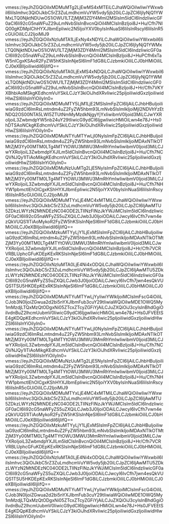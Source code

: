 vmess://eyJhZGQiOiIxMDMuMTg2LjEwMS4xMTEiLCJhaWQiOiIwIiwiYWxwbiI6IiIsImhvc3QiOiJkbC5rZ3ZuLmdhcmVuYW5vdy5jb20iLCJpZCI6IjIyNjQ1YWMxLTQ0NjktNDUwOS1iOWU1LTZjMjM3ZDY4MmI2MSIsIm5ldCI6IndzIiwicGF0aCI6Ii92cG5naWFuZ29uLmNvbSIsInBvcnQiOiI4MCIsInBzIjoi8J+Hu/Cfh7NIQ00gKDMpIChHYXJlbmEpIiwic2N5IjoiYXV0byIsInNuaSI6IiIsInRscyI6IiIsInR5cGUiOiIiLCJ2IjoiMiJ9
vmess://eyJhZGQiOiIxNzIuMTA1LjExNy4xNDYiLCJhaWQiOiIwIiwiYWxwbiI6IiIsImhvc3QiOiJkbC5rZ3ZuLmdhcmVuYW5vdy5jb20iLCJpZCI6IjIyNjQ1YWMxLTQ0NjktNDUwOS1iOWU1LTZjMjM3ZDY4MmI2MSIsIm5ldCI6IndzIiwicGF0aCI6Ii92cG5naWFuZ29uLmNvbSIsInBvcnQiOiI4MCIsInBzIjoi8J+HuPCfh6xTaW5nICgxKSAoR2FyZW5hKSIsInNjeSI6ImF1dG8iLCJzbmkiOiIiLCJ0bHMiOiIiLCJ0eXBlIjoiIiwidiI6IjIifQ==
vmess://eyJhZGQiOiIxNzIuMTA0LjExMS4xNDQiLCJhaWQiOiIwIiwiYWxwbiI6IiIsImhvc3QiOiJkbC5rZ3ZuLmdhcmVuYW5vdy5jb20iLCJpZCI6IjIyNjQ1YWMxLTQ0NjktNDUwOS1iOWU1LTZjMjM3ZDY4MmI2MSIsIm5ldCI6IndzIiwicGF0aCI6Ii92cG5naWFuZ29uLmNvbSIsInBvcnQiOiI4MCIsInBzIjoi8J+Hr/Cfh7VKYXBhbiAoMSkgKEdhcmVuYSkiLCJzY3kiOiJhdXRvIiwic25pIjoiIiwidGxzIjoiIiwidHlwZSI6IiIsInYiOiIyIn0=
vmess://eyJhZGQiOiIxMDMuMTY5LjM1LjE2MSIsImFpZCI6IjAiLCJhbHBuIjoiIiwiaG9zdCI6ImRsLmtndm4uZ2FyZW5hbm93LmNvbSIsImlkIjoiMjI2NDVhYzEtNDQ2OS00NTA5LWI5ZTUtNmMyMzdkNjgyYjYxIiwibmV0Ijoid3MiLCJwYXRoIjoiL3ZwbmdpYW5nb24uY29tIiwicG9ydCI6IjgwIiwicHMiOiLwn4e78J+Hs0hDTSAoNCkgKEdhcmVuYSkiLCJzY3kiOiJhdXRvIiwic25pIjoiIiwidGxzIjoiIiwidHlwZSI6IiIsInYiOiIyIn0=
vmess://eyJhZGQiOiIxMDMuNTYuMTYwLjI0NyIsImFpZCI6IjAiLCJhbHBuIjoiIiwiaG9zdCI6ImRsLmtndm4uZ2FyZW5hbm93LmNvbSIsImlkIjoiMDAxNTlkOTMtZjM3Yy00MTM0LTg4MTYtOWU3MWU3MmRhYmIwIiwibmV0Ijoid3MiLCJwYXRoIjoiL3ZwbmdpYXJlLm5ldCIsInBvcnQiOiI4MCIsInBzIjoi8J+Hu/Cfh7NCQVNJQy1ITiAoMikgKEdhcmVuYSkiLCJzY3kiOiJhdXRvIiwic25pIjoiIiwidGxzIjoiIiwidHlwZSI6IiIsInYiOiIyIn0=
vmess://eyJhZGQiOiIxMDMuNzUuMTg2LjE5NyIsImFpZCI6IjAiLCJhbHBuIjoiIiwiaG9zdCI6ImRsLmtndm4uZ2FyZW5hbm93LmNvbSIsImlkIjoiMDAxNTlkOTMtZjM3Yy00MTM0LTg4MTYtOWU3MWU3MmRhYmIwIiwibmV0Ijoid3MiLCJwYXRoIjoiL3ZwbmdpYXJlLm5ldCIsInBvcnQiOiI4MCIsInBzIjoi8J+Hu/Cfh7NHYW1pbmctIEhOICgxKShHYXJlbmEpIiwic2N5IjoiYXV0byIsInNuaSI6IiIsInRscyI6IiIsInR5cGUiOiIiLCJ2IjoiMiJ9
vmess://eyJhZGQiOiIxMDMuMTYxLjE4MC4xMTMiLCJhaWQiOiIwIiwiYWxwbiI6IiIsImhvc3QiOiJkbC5rZ3ZuLmdhcmVuYW5vdy5jb20iLCJpZCI6IjAwMTU5ZDkzLWYzN2MtNDEzNC04ODE2LTllNzFlNzJkYWJiMCIsIm5ldCI6IndzIiwicGF0aCI6Ii92cG5naWFyZS5uZXQiLCJwb3J0IjoiODAiLCJwcyI6IvCfh7vwn4ezQkVUQS1ITiAoMykoR2FyZW5hKSIsInNjeSI6ImF1dG8iLCJzbmkiOiIiLCJ0bHMiOiIiLCJ0eXBlIjoiIiwidiI6IjIifQ==
vmess://eyJhZGQiOiIxMzkuMTYyLjY1LjExMSIsImFpZCI6IjAiLCJhbHBuIjoiIiwiaG9zdCI6ImRsLmtndm4uZ2FyZW5hbm93LmNvbSIsImlkIjoiMDAxNTlkOTMtZjM3Yy00MTM0LTg4MTYtOWU3MWU3MmRhYmIwIiwibmV0Ijoid3MiLCJwYXRoIjoiL3ZwbmdpYXJlLm5ldCIsInBvcnQiOiI4MCIsInBzIjoi8J+Hr/Cfh7VCRVRBLUphcGFuKDEpKExRKSIsInNjeSI6ImF1dG8iLCJzbmkiOiIiLCJ0bHMiOiIiLCJ0eXBlIjoiIiwidiI6IjIifQ==
vmess://eyJhZGQiOiIxNzIuMTA0LjE4Ni4xODQiLCJhaWQiOiIwIiwiYWxwbiI6IiIsImhvc3QiOiJkbC5rZ3ZuLmdhcmVuYW5vdy5jb20iLCJpZCI6IjAwMTU5ZDkzLWYzN2MtNDEzNC04ODE2LTllNzFlNzJkYWJiMCIsIm5ldCI6IndzIiwicGF0aCI6Ii92cG5naWFyZS5uZXQiLCJwb3J0IjoiODAiLCJwcyI6IvCfh7jwn4esQkVUQS1TSU5HKDEpKExRKSIsInNjeSI6ImF1dG8iLCJzbmkiOiIiLCJ0bHMiOiIiLCJ0eXBlIjoiIiwidiI6IjIifQ==
vmess://eyJhZGQiOiIxMDMuNTYuMTYwLjYyIiwiYWlkIjoiMCIsImFscG4iOiIiLCJob3N0IjoiZGwua2d2bi5nYXJlbmFub3cuY29tIiwiaWQiOiIwMDE1OWQ5My1mMzdjLTQxMzQtODgxNi05ZTcxZTcyZGFiYjAiLCJuZXQiOiJ3cyIsInBhdGgiOiIvdnBuZ2lhcmUubmV0IiwicG9ydCI6IjgwIiwicHMiOiLwn4e78J+Hs0JFVEEtSE4gKDQpKEdhcmVuYSkiLCJzY3kiOiJhdXRvIiwic25pIjoiIiwidGxzIjoiIiwidHlwZSI6IiIsInYiOiIyIn0=
vmess://eyJhZGQiOiIxMDMuNTYuMTYwLjI0NyIsImFpZCI6IjAiLCJhbHBuIjoiIiwiaG9zdCI6ImRsLmtndm4uZ2FyZW5hbm93LmNvbSIsImlkIjoiMDAxNTlkOTMtZjM3Yy00MTM0LTg4MTYtOWU3MWU3MmRhYmIwIiwibmV0Ijoid3MiLCJwYXRoIjoiL3ZwbmdpYXJlLm5ldCIsInBvcnQiOiI4MCIsInBzIjoi8J+Hu/Cfh7NCQVNJQy1ITiAoMikgKEdhcmVuYSkiLCJzY3kiOiJhdXRvIiwic25pIjoiIiwidGxzIjoiIiwidHlwZSI6IiIsInYiOiIyIn0=
vmess://eyJhZGQiOiIxMDMuNzUuMTg2LjE5NyIsImFpZCI6IjAiLCJhbHBuIjoiIiwiaG9zdCI6ImRsLmtndm4uZ2FyZW5hbm93LmNvbSIsImlkIjoiMDAxNTlkOTMtZjM3Yy00MTM0LTg4MTYtOWU3MWU3MmRhYmIwIiwibmV0Ijoid3MiLCJwYXRoIjoiL3ZwbmdpYXJlLm5ldCIsInBvcnQiOiI4MCIsInBzIjoi8J+Hu/Cfh7NHYW1pbmctIEhOICgxKShHYXJlbmEpIiwic2N5IjoiYXV0byIsInNuaSI6IiIsInRscyI6IiIsInR5cGUiOiIiLCJ2IjoiMiJ9
vmess://eyJhZGQiOiIxMDMuMTYxLjE4MC4xMTMiLCJhaWQiOiIwIiwiYWxwbiI6IiIsImhvc3QiOiJkbC5rZ3ZuLmdhcmVuYW5vdy5jb20iLCJpZCI6IjAwMTU5ZDkzLWYzN2MtNDEzNC04ODE2LTllNzFlNzJkYWJiMCIsIm5ldCI6IndzIiwicGF0aCI6Ii92cG5naWFyZS5uZXQiLCJwb3J0IjoiODAiLCJwcyI6IvCfh7vwn4ezQkVUQS1ITiAoMykoR2FyZW5hKSIsInNjeSI6ImF1dG8iLCJzbmkiOiIiLCJ0bHMiOiIiLCJ0eXBlIjoiIiwidiI6IjIifQ==
vmess://eyJhZGQiOiIxMzkuMTYyLjY1LjExMSIsImFpZCI6IjAiLCJhbHBuIjoiIiwiaG9zdCI6ImRsLmtndm4uZ2FyZW5hbm93LmNvbSIsImlkIjoiMDAxNTlkOTMtZjM3Yy00MTM0LTg4MTYtOWU3MWU3MmRhYmIwIiwibmV0Ijoid3MiLCJwYXRoIjoiL3ZwbmdpYXJlLm5ldCIsInBvcnQiOiI4MCIsInBzIjoi8J+Hr/Cfh7VCRVRBLUphcGFuKDEpKExRKSIsInNjeSI6ImF1dG8iLCJzbmkiOiIiLCJ0bHMiOiIiLCJ0eXBlIjoiIiwidiI6IjIifQ==
vmess://eyJhZGQiOiIxNzIuMTA0LjE4Ni4xODQiLCJhaWQiOiIwIiwiYWxwbiI6IiIsImhvc3QiOiJkbC5rZ3ZuLmdhcmVuYW5vdy5jb20iLCJpZCI6IjAwMTU5ZDkzLWYzN2MtNDEzNC04ODE2LTllNzFlNzJkYWJiMCIsIm5ldCI6IndzIiwicGF0aCI6Ii92cG5naWFyZS5uZXQiLCJwb3J0IjoiODAiLCJwcyI6IvCfh7jwn4esQkVUQS1TSU5HKDEpKExRKSIsInNjeSI6ImF1dG8iLCJzbmkiOiIiLCJ0bHMiOiIiLCJ0eXBlIjoiIiwidiI6IjIifQ==
vmess://eyJhZGQiOiIxMDMuNTYuMTYwLjYyIiwiYWlkIjoiMCIsImFscG4iOiIiLCJob3N0IjoiZGwua2d2bi5nYXJlbmFub3cuY29tIiwiaWQiOiIwMDE1OWQ5My1mMzdjLTQxMzQtODgxNi05ZTcxZTcyZGFiYjAiLCJuZXQiOiJ3cyIsInBhdGgiOiIvdnBuZ2lhcmUubmV0IiwicG9ydCI6IjgwIiwicHMiOiLwn4e78J+Hs0JFVEEtSE4gKDQpKEdhcmVuYSkiLCJzY3kiOiJhdXRvIiwic25pIjoiIiwidGxzIjoiIiwidHlwZSI6IiIsInYiOiIyIn0=
